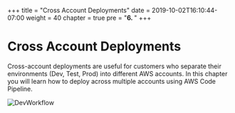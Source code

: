 +++
title = "Cross Account Deployments"
date = 2019-10-02T16:10:44-07:00
weight = 40
chapter = true
pre = "<b>6. </b>"
+++
# Cross Account Deployments

Cross-account deployments are useful for customers who separate their environments (Dev, Test, Prod) into different AWS accounts. In this chapter you will learn how to deploy across multiple accounts using AWS Code Pipeline.

![DevWorkflow](/images/cross-account-chapter.png)